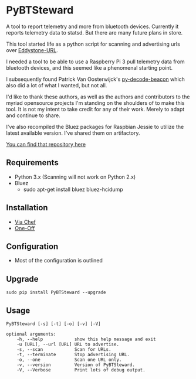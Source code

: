 # PyBTSteward
A tool to report telemetry and more from bluetooth devices.
Currently it reports telemetry data to statsd. But there are many future plans in store.

This tool started life as a python script for scanning and advertising
urls over [Eddystone-URL](https://github.com/nirmankarta/PyBeacon).

I needed a tool to be able to use a Raspberry Pi 3 pull telemetry data from bluetooth devices, and this
seemed like a phenomenal starting point.

I subsequently found Patrick Van Oosterwijck's [py-decode-beacon](https://github.com/xorbit/py-decode-beacon)
which also did a lot of what I wanted, but not all.

I'd like to thank these authors, as well as the authors and contributors to the
myriad opensource projects I'm standing on the shoulders of to make this tool.
It is not my intent to take credit for any of their work. Merely to adapt and
continue to share.

I've also recompiled the Bluez packages for Raspbian Jessie to utilize the
latest available version. I've shared them on artifactory.

[You can find that repository here](https://bintray.com/wolfspyre/rpiBluez/bluetooth)

## Requirements

* Python 3.x (Scanning will not work on Python 2.x)
* Bluez
    * sudo apt-get install bluez bluez-hcidump

## Installation

  - [Via Chef](chef/pybtsteward/README.md)
  - [One-Off](INSTALL.md)

## Configuration

  - Most of the configuration is outlined


## Upgrade

    sudo pip install PyBTSteward --upgrade

## Usage
	PyBTSteward [-s] [-t] [-o] [-v] [-V]

	optional arguments:
		-h, --help            show this help message and exit
		-u [URL], --url [URL] URL to advertise.
		-s, --scan            Scan for URLs.
		-t, --terminate       Stop advertising URL.
		-o, --one             Scan one URL only.
		-v, --version         Version of PyBTSteward.
		-V, --Verbose         Print lots of debug output.

